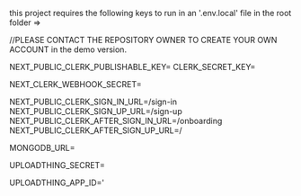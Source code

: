 this project requires the following keys to run in an '.env.local' file in the root folder =>

//PLEASE CONTACT THE REPOSITORY OWNER TO CREATE YOUR OWN ACCOUNT in the demo version.

NEXT_PUBLIC_CLERK_PUBLISHABLE_KEY=
CLERK_SECRET_KEY=

NEXT_CLERK_WEBHOOK_SECRET=

NEXT_PUBLIC_CLERK_SIGN_IN_URL=/sign-in
NEXT_PUBLIC_CLERK_SIGN_UP_URL=/sign-up
NEXT_PUBLIC_CLERK_AFTER_SIGN_IN_URL=/onboarding
NEXT_PUBLIC_CLERK_AFTER_SIGN_UP_URL=/

MONGODB_URL=

UPLOADTHING_SECRET=

UPLOADTHING_APP_ID='
